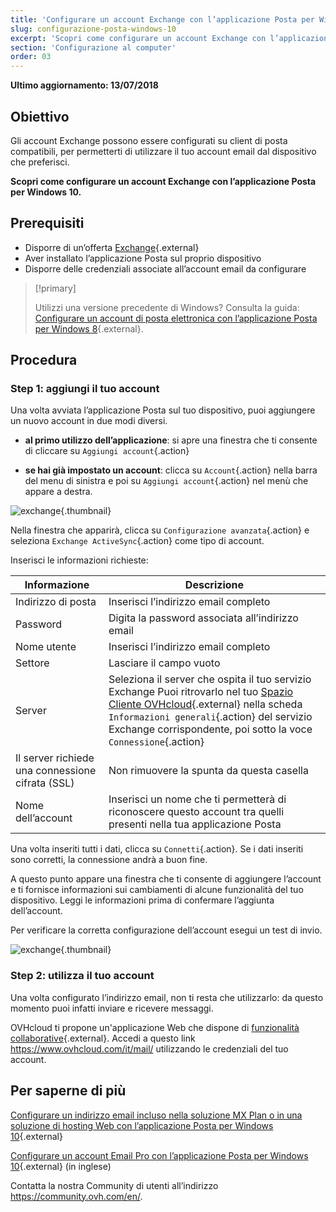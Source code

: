 ```yaml
---
title: 'Configurare un account Exchange con l’applicazione Posta per Windows 10'
slug: configurazione-posta-windows-10
excerpt: 'Scopri come configurare un account Exchange con l’applicazione Posta per Windows 10'
section: 'Configurazione al computer'
order: 03
---
```


**Ultimo aggiornamento: 13/07/2018**

## Obiettivo

Gli account Exchange possono essere configurati su client di posta compatibili, per permetterti di utilizzare il tuo account email dal dispositivo che preferisci.

**Scopri come configurare un account Exchange con l’applicazione Posta per Windows 10.**

## Prerequisiti

- Disporre di un’offerta [Exchange](https://www.ovhcloud.com/it/emails/){.external}
- Aver installato l’applicazione Posta sul proprio dispositivo
- Disporre delle credenziali associate all’account email da configurare

> [!primary]
>
> Utilizzi una versione precedente di Windows? Consulta la guida: [Configurare un account di posta elettronica con l’applicazione Posta per Windows 8](https://docs.ovh.com/it/microsoft-collaborative-solutions/exchange_20132016_configurazione_di_windows_8/){.external}.
>

## Procedura

### Step 1: aggiungi il tuo account

Una volta avviata l’applicazione Posta sul tuo dispositivo, puoi aggiungere un nuovo account in due modi diversi.

- **al primo utilizzo dell’applicazione**: si apre una finestra che ti consente di cliccare su `Aggiungi account`{.action}

- **se hai già impostato un account**: clicca su `Account`{.action} nella barra del menu di sinistra e poi su `Aggiungi account`{.action} nel menù che appare a destra.

![exchange](images/configuration-mail-windows-step1.png){.thumbnail}

Nella finestra che apparirà, clicca su `Configurazione avanzata`{.action} e seleziona `Exchange ActiveSync`{.action} come tipo di account.

Inserisci le informazioni richieste:

|Informazione|Descrizione|
|---|---|
|Indirizzo di posta|Inserisci l’indirizzo email completo|
|Password|Digita la password associata all’indirizzo email|
|Nome utente|Inserisci l’indirizzo email completo|
|Settore|Lasciare il campo vuoto|
|Server|Seleziona il server che ospita il tuo servizio Exchange Puoi ritrovarlo nel tuo [Spazio Cliente OVHcloud](https://www.ovh.com/auth/?action=gotomanager&from=https://www.ovh.it/&ovhSubsidiary=it){.external} nella scheda `Informazioni generali`{.action} del servizio Exchange corrispondente, poi sotto la voce `Connessione`{.action}|
|Il server richiede una connessione cifrata (SSL)|Non rimuovere la spunta da questa casella|
|Nome dell’account|Inserisci un nome che ti permetterà di riconoscere questo account tra quelli presenti nella tua applicazione Posta|

Una volta inseriti tutti i dati, clicca su `Connetti`{.action}. Se i dati inseriti sono corretti, la connessione andrà a buon fine.

A questo punto appare una finestra che ti consente di aggiungere l’account e ti fornisce informazioni sui cambiamenti di alcune funzionalità del tuo dispositivo. Leggi le informazioni prima di confermare l’aggiunta dell’account.

Per verificare la corretta configurazione dell’account esegui un test di invio.

![exchange](images/configuration-mail-windows-exchange-step2.png){.thumbnail}

### Step 2: utilizza il tuo account

Una volta configurato l’indirizzo email, non ti resta che utilizzarlo: da questo momento puoi infatti inviare e ricevere messaggi.

OVHcloud ti propone un'applicazione Web che dispone di [funzionalità collaborative](https://www.ovhcloud.com/it/emails/){.external}. Accedi a questo link <https://www.ovhcloud.com/it/mail/> utilizzando le credenziali del tuo account.

## Per saperne di più

[Configurare un indirizzo email incluso nella soluzione MX Plan o in una soluzione di hosting Web con l’applicazione Posta per Windows 10](https://docs.ovh.com/it/emails/servizio_email_guida_alla_configurazione_dellapp_posta_di_windows_10/){.external}

[Configurare un account Email Pro con l’applicazione Posta per Windows 10](https://docs.ovh.com/gb/en/emails-pro/mail-configuration-windows-10/){.external} (in inglese)

Contatta la nostra Community di utenti all’indirizzo <https://community.ovh.com/en/>.